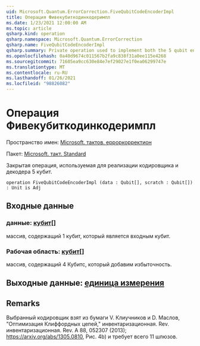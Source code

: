 ```yaml
---
uid: Microsoft.Quantum.ErrorCorrection.FiveQubitCodeEncoderImpl
title: Операция Фивекубиткодинкодеримпл
ms.date: 1/23/2021 12:00:00 AM
ms.topic: article
qsharp.kind: operation
qsharp.namespace: Microsoft.Quantum.ErrorCorrection
qsharp.name: FiveQubitCodeEncoderImpl
qsharp.summary: Private operation used to implement both the 5 qubit encoder and decoder.
ms.openlocfilehash: 0a40d9674c011567b2fa9c838f31a0ee115e4268
ms.sourcegitcommit: 71605ea9cc630e84e7ef29027e1f0ea06299747e
ms.translationtype: MT
ms.contentlocale: ru-RU
ms.lasthandoff: 01/26/2021
ms.locfileid: "98826082"
---
```

# <a name="fivequbitcodeencoderimpl-operation"></a>Операция Фивекубиткодинкодеримпл

Пространство имен: [Microsoft. тактов. ерроркорректион](xref:Microsoft.Quantum.ErrorCorrection)

Пакет: [Microsoft. такт. Standard](https://nuget.org/packages/Microsoft.Quantum.Standard)


Закрытая операция, используемая для реализации кодировщика и декодера 5 кубит.

```qsharp
operation FiveQubitCodeEncoderImpl (data : Qubit[], scratch : Qubit[]) : Unit is Adj
```


## <a name="input"></a>Входные данные

### <a name="data--qubit"></a>данные: [кубит](xref:microsoft.quantum.lang-ref.qubit)[]

массив, содержащий 1 кубит, который является входным кубит.


### <a name="scratch--qubit"></a>Рабочая область: [кубит](xref:microsoft.quantum.lang-ref.qubit)[]

массив, содержащий 4 Кубитс, который добавим избыточность.



## <a name="output--unit"></a>Выходные данные: [единица измерения](xref:microsoft.quantum.lang-ref.unit)



## <a name="remarks"></a>Remarks

Выбранный кодировщик взят из бумаги V. Клиучников и D. Маслов, "Оптимизация Клиффордных цепей," инвентаризационная. Rev. инвентаризационная. Rev. A 88, 052307 (2013); https://arxiv.org/abs/1305.0810, Рис. 4b) и требует всего 11 шлюзов.